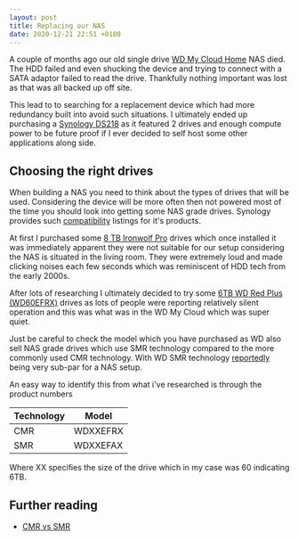 ```yaml
---
layout: post
title: Replacing our NAS
date: 2020-12-21 22:51 +0100
---
```


A couple of months ago our old single drive [WD My Cloud Home][0] NAS died. The HDD failed and even shucking the device and trying to connect with a SATA adaptor failed to read the drive. Thankfully nothing important was lost as that was all backed up off site.

This lead to to searching for a replacement device which had more redundancy built into avoid such situations. I ultimately ended up purchasing a [Synology DS218][1] as it featured 2 drives and enough compute power to be future proof if I ever decided to self host some other applications along side.

## Choosing the right drives

When building a NAS you need to think about the types of drives that will be used. Considering the device will be more often then not powered most of the time you should look into getting some NAS grade drives. Synology provides such [compatibility][2] listings for it's products.

At first I purchased some [8 TB Ironwolf Pro][3] drives which once installed it was immediately apparent they were not suitable for our setup considering the NAS is situated in the living room. They were extremely loud and made clicking noises each few seconds which was reminiscent of HDD tech from the early 2000s.

After lots of researching I ultimately decided to try some [6TB WD Red Plus (WD60EFRX)][4] drives as lots of people were reporting relatively silent operation and this was what was in the WD My Cloud which was super quiet.

Just be careful to check the model which you have purchased as WD also sell NAS grade drives which use SMR technology compared to the more commonly used CMR technology. With WD SMR technology [reportedly][6] being very sub-par for a NAS setup.

An easy way to identify this from what i've researched is through the product numbers

| Technology   | Model |
|--------|-------------|
| CMR    | WDXXEFRX    |
| SMR    | WDXXEFAX    |

Where XX specifies the size of the drive which in my case was 60 indicating 6TB.

## Further reading

- [CMR vs SMR][5]

[0]: https://affiliate.malachisoord.com/t/053a2e24-0881-4e08-a4ec-3dba2cb16adf
[1]: https://affiliate.malachisoord.com/t/3a822a2d-cffe-45b3-b686-52c763267609
[2]: https://www.synology.com/en-global/compatibility
[3]: https://affiliate.malachisoord.com/t/c0cc9bd4-43f6-46b7-a611-2723454eacd1
[4]: https://affiliate.malachisoord.com/t/18b9168b-e1bd-45de-992c-29971aa8a5c6
[5]: https://www.buffalotech.com/blog/cmr-vs-smr-hard-drives-in-network-attached-storage-nas
[6]: https://arstechnica.com/gadgets/2020/06/western-digitals-smr-disks-arent-great-but-theyre-not-garbage/
